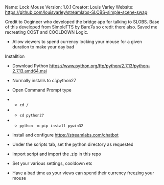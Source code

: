 

 Name: 		Lock Mouse
 Version: 	1.0.1
 Creator: 	Louis Varley
 Website:	https://github.com/louisvarley/streamlabs-SLOBS-simple-scene-swap

Credit to Ocgineer who developed the bridge app for talking to SLOBS. Base of this developed from SimpleTTS
by Bare7a so credit there also. Saved me recreating COST and COOLDOWN Logic. 

 - Allow viewers to spend currency locking your mouse for a given duration to make your day bad


Installtion

- Download Python https://www.python.org/ftp/python/2.7.13/python-2.7.13.amd64.msi 
- Normally installs to c:\python27
- Open Command Prompt type
- - `cd /`
- - `cd python27`
- - `python -m pip install pywin32`

- Install and configure https://streamlabs.com/chatbot
- Under the scripts tab, set the python directory as requested 
- Import script and import the .zip in this repo
- Set your various settings, cooldown etc
- Have a bad time as your views can spend their currency freezing your mouse